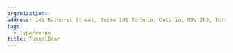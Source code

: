 ```yaml
---
organization:
address: 141 Bathurst Street, Suite 101 Toronto, Ontario, M5V 2R2, Toronto, ON M5V 2R2
tags:
  - type/venue
title: TunnelBear
---
```

